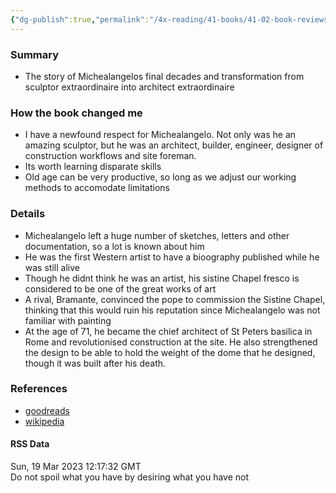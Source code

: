 ```yaml
---
{"dg-publish":true,"permalink":"/4x-reading/41-books/41-02-book-reviews/michealangelo-gods-architect-william-wallace/","title":"Michealangelo - Gods Architect","dgShowBacklinks":false}
---
```



### Summary
- The story of Michealangelos final decades and transformation from sculptor extraordinaire into architect extraordinaire

### How the book changed me
- I have a newfound respect for Michealangelo. Not only was he an amazing sculptor, but he was an architect, builder, engineer, designer of construction workflows and site foreman.
- Its worth learning disparate skills
- Old age can be very productive, so long as we adjust our working methods to accomodate limitations

### Details
- Michealangelo left a huge number of sketches, letters and other documentation, so a lot is known about him
- He was the first Western artist to have a bioography published while he was still alive
- Though he didnt think he was an artist, his sistine Chapel fresco is considered to be one of the great works of art
- A rival, Bramante, convinced the pope to commission the Sistine Chapel, thinking that this would ruin his reputation since Michealangelo was not familiar with painting
- At the age of 71, he became the chief architect of St Peters basilica in Rome and revolutionised construction at the site. He also strengthened the design to be able to hold the weight of the dome that he designed, though it was built after his death.

### References
- [goodreads](https://www.goodreads.com/book/show/44526057-michelangelo-god-s-architect)
- [wikipedia](https://en.wikipedia.org/wiki/Michelangelo)

#### RSS Data
<div class='date'>Sun, 19 Mar 2023 12:17:32 GMT</div>
<div class='description'> Do not spoil what you have by desiring what you have not</div>


